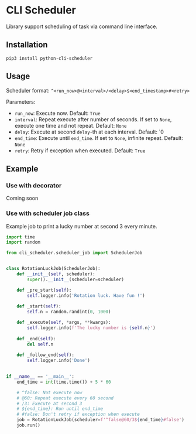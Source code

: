 # CLI Scheduler

Library support scheduling of task via command line interface.

## Installation
```shell
pip3 install python-cli-scheduler
```

## Usage

Scheduler format: `^<run_now>@<interval>/<delay>$<end_timestamp>#<retry>`

Parameters:

- `run_now`: Execute now. Default: `True`
- `interval`: Repeat execute after number of seconds. If set to `None`, execute one time and not repeat. Default: `None`
- `delay`: Execute at second `delay`-th at each interval. Default: `0
- `end_time`: Execute until `end_time`. If set to `None`, infinite repeat. Default: `None`
- `retry`: Retry if exception when executed. Default: `True`

## Example

### Use with decorator

Coming soon

### Use with scheduler job class

Example job to print a lucky number at second 3 every minute.

```python
import time
import random

from cli_scheduler.scheduler_job import SchedulerJob


class RotationLuckJob(SchedulerJob):
    def __init__(self, scheduler):
        super().__init__(scheduler=scheduler)

    def _pre_start(self):
        self.logger.info('Rotation luck. Have fun !')
        
    def _start(self):
        self.n = random.randint(0, 1000)

    def _execute(self, *args, **kwargs):
        self.logger.info(f'The lucky number is {self.n}')
    
    def _end(self):
        del self.n
        
    def _follow_end(self):
        self.logger.info('Done')

        
if __name__ == '__main__':
    end_time = int(time.time()) + 5 * 60

    # ^false: Not execute now
    # @60: Repeat execute every 60 second
    # /3: Execute at second 3
    # ${end_time}: Run until end_time
    # #false: Don't retry if exception when execute
    job = RotationLuckJob(scheduler=f'^false@60/3${end_time}#false')
    job.run()
```